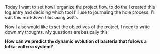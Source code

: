 Today I want to set how I organize the project flow, to do tha I created this log entry and deciding which tool I'll use to journaling the hole process. I'll edit this markdown files using zettlr.

Now I also would like to set the objectives of the project, I need to write down my thoughts.
My questions are basically this:

**How can we predict the dynamic evolution of bacteria that follows a lotka-volterra system?**

